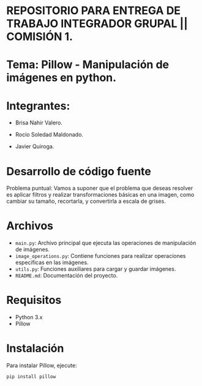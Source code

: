 # REPOSITORIO PARA ENTREGA DE TRABAJO INTEGRADOR GRUPAL || COMISIÓN 1.

# Tema: Pillow - Manipulación de imágenes en python.

# Integrantes:

- Brisa Nahir Valero.

- Rocío Soledad Maldonado.

- Javier Quiroga.

# Desarrollo de código fuente
Problema puntual:
Vamos a suponer que el problema que deseas resolver es aplicar filtros y realizar transformaciones básicas en una imagen, como cambiar su tamaño, recortarla, y convertirla a escala de grises.

# Archivos

- `main.py`: Archivo principal que ejecuta las operaciones de manipulación de imágenes.
- `image_operations.py`: Contiene funciones para realizar operaciones específicas en las imágenes.
- `utils.py`: Funciones auxiliares para cargar y guardar imágenes.
- `README.md`: Documentación del proyecto.

# Requisitos

- Python 3.x
- Pillow

# Instalación

Para instalar Pillow, ejecute:
```bash
pip install pillow
